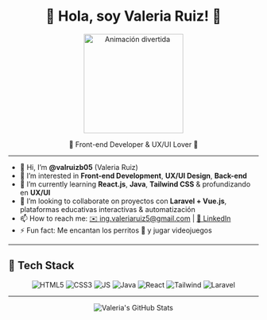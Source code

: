 <h1 align="center">🌸 Hola, soy Valeria Ruiz! 🌸</h1>

<p align="center">
  <img 
    src="https://media.giphy.com/media/3o7TKtnuHOHHUjR38Y/giphy.gif" 
    alt="Animación divertida" 
    width="200"/>
</p>

<p align="center">💖 Front-end Developer & UX/UI Lover 💖</p>

---

- 👋 Hi, I’m **@valruizb05** (Valeria Ruiz)  
- 👀 I’m interested in **Front-end Development**, **UX/UI Design**, **Back-end**
- 🌱 I’m currently learning **React.js**, **Java**, **Tailwind CSS** & profundizando en **UX/UI**  
- 💞️ I’m looking to collaborate on proyectos con **Laravel + Vue.js**, plataformas educativas interactivas & automatización  
- 📫 How to reach me: [✉️ ing.valeriaruiz5@gmail.com](mailto:ing.valeriaruiz5@gmail.com) | [🔗 LinkedIn](https://linkedin.com/in/valruizb05)   
- ⚡ Fun fact: Me encantan los perritos 🐶 y jugar videojuegos   

---

## 💖 Tech Stack

<p align="center">
  <img alt="HTML5" src="https://img.shields.io/badge/HTML5-E34F26?logo=html5&logoColor=white"/>
  <img alt="CSS3"  src="https://img.shields.io/badge/CSS3-1572B6?logo=css3&logoColor=white"/>
  <img alt="JS"    src="https://img.shields.io/badge/JavaScript-F7DF1E?logo=javascript&logoColor=black"/>
  <img alt="Java" src="https://img.shields.io/badge/Java-ED8B00?logo=java&logoColor=white"/>
  <img alt="React" src="https://img.shields.io/badge/React-20232A?logo=react&logoColor=61DAFB"/>
  <img alt="Tailwind" src="https://img.shields.io/badge/Tailwind_CSS-38B2AC?logo=tailwind-css&logoColor=white"/>
  <img alt="Laravel"  src="https://img.shields.io/badge/Laravel-FF2D20?logo=laravel&logoColor=white"/>
</p>

---

<p align="center">
  <img src="https://github-readme-stats.vercel.app/api?username=valruizb05&show_icons=true&theme=radical&hide_border=true" alt="Valeria's GitHub Stats" />
</p>
